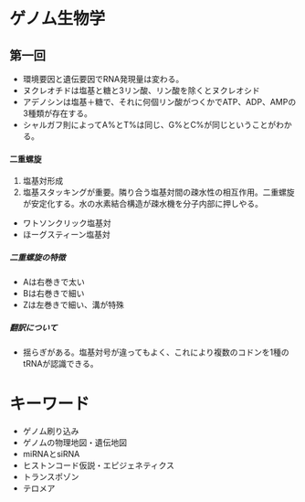 # ゲノム生物学

## 第一回
* 環境要因と遺伝要因でRNA発現量は変わる。
* ヌクレオチドは塩基と糖と3リン酸、リン酸を除くとヌクレオシド
* アデノシンは塩基＋糖で、それに何個リン酸がつくかでATP、ADP、AMPの3種類が存在する。
* シャルガフ則によってA%とT%は同じ、G%とC%が同じということがわかる。

#### 二重螺旋
1. 塩基対形成
2. 塩基スタッキングが重要。隣り合う塩基対間の疎水性の相互作用。二重螺旋が安定化する。水の水素結合構造が疎水機を分子内部に押しやる。


* ワトソンクリック塩基対
* ほーグスティーン塩基対

##### 二重螺旋の特徴
* Aは右巻きで太い
* Bは右巻きで細い
* Zは左巻きで細い、溝が特殊

##### 翻訳について
* 揺らぎがある。塩基対号が違ってもよく、これにより複数のコドンを1種のtRNAが認識できる。

# キーワード
* ゲノム刷り込み
* ゲノムの物理地図・遺伝地図
* miRNAとsiRNA
* ヒストンコード仮説・エピジェネティクス
* トランスポゾン
* テロメア

